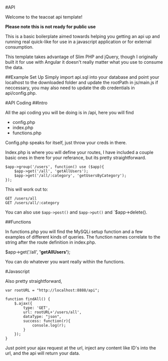 #API

Welcome to the teacoat api template!

**Please note this is not ready for public use**

This is a basic boilerplate aimed towards helping you getting an api up and running real quick-like for use in a javascript application or for external consumption.

This template takes advantage of Slim PHP and jQuery, though I originally built it for use with Angular it doesn't really matter what you use to consume the data.

##Example Set Up
Simply import api.sql into your database and point your localhost to the downloaded folder and update the rootPath in js/main.js if neccessary, you may also need to update the db credentials in api/config.php.

#API Coding
##Intro

All the api coding you will be doing is in /api, here you will find 

- config.php
- index.php
- functions.php

Config.php speaks for itself, just throw your creds in there.

Index.php is where you will define your routes, I have included a couple basic ones in there for your referance, but its pretty straightforward.

```
$app->group('/users', function() use ($app){
	$app->get('/all', 'getAllUsers');
	$app->get('/all/:category', 'getUsersByCategory');
});
```

This will work out to:

```
GET /users/all
GET /users/all/:category
```

You can also use `$app->post()` and `$app->put()` and `$app->delete().

##Functions

In functions.php you will find the MySQLi setup function and a few examples of different kinds of queries. The function names correlate to the string after the route definition in index.php.

$app->get('/all', **'getAllUsers'**);

You can do whatever you want really within the functions.

#Javascript

Also pretty straightforward,

```
var rootURL = "http://localhost:8888/api";

function findAll() {
	$.ajax({
		type: 'GET',
		url: rootURL+'/users/all',
		dataType: "json",
		success: function(r){
			console.log(r);
		}
	});
}
```

Just point your ajax request at the url, inject any content like ID's into the url, and the api will return your data.








